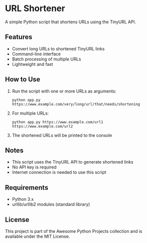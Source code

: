 # URL Shortener

A simple Python script that shortens URLs using the TinyURL API.

## Features

- Convert long URLs to shortened TinyURL links
- Command-line interface
- Batch processing of multiple URLs
- Lightweight and fast

## How to Use

1. Run the script with one or more URLs as arguments:
   ```
   python app.py https://www.example.com/very/long/url/that/needs/shortening
   ```

2. For multiple URLs:
   ```
   python app.py https://www.example.com/url1 https://www.example.com/url2
   ```

3. The shortened URLs will be printed to the console

## Notes

- This script uses the TinyURL API to generate shortened links
- No API key is required
- Internet connection is needed to use this script

## Requirements

- Python 3.x
- urllib/urllib2 modules (standard library)

## License

This project is part of the Awesome Python Projects collection and is available under the MIT License. 